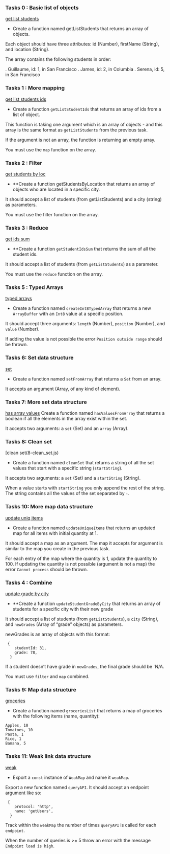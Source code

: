 ### Tasks 0 : Basic list of objects
[get list students](0-get_list_students.js)

* Create a function named getListStudents that returns an array of objects.

Each object should have three attributes: id (Number), firstName (String), and location (String).

The array contains the following students in order:

. Guillaume, id: 1, in San Francisco
. James, id: 2, in Columbia
. Serena, id: 5, in San Francisco

### Tasks 1 : More mapping
[get list students ids](1-get_list_student_ids.js)


* Create a function `getListStudentIds` that returns an array of ids from a list of object.

This function is taking one argument which is an array of objects - and this array is the same format as `getListStudents` from the previous task.

If the argument is not an array, the function is returning an empty array.

You must use the `map` function on the array.

### Tasks 2 : Filter
[get students by loc](2-get_students_by_loc.js)

* **Create a function getStudentsByLocation that returns an array of objects who are located in a specific city.

It should accept a list of students (from getListStudents) and a city (string) as parameters.

You must use the filter function on the array.

### Tasks 3 : Reduce
[get ids sum](3-get_ids_sum.js)

* **Create a function `getStudentIdsSum` that returns the sum of all the student ids.

It should accept a list of students (from `getListStudents`) as a parameter.

You must use the `reduce` function on the array.


### Tasks 5 : Typed Arrays
[typed arrays](5-typed_arrays.js)

* Create a function named `createInt8TypedArray` that returns a new `ArrayBuffer` with an `Int8` value at a specific position.

It should accept three arguments: `length` (Number), `position` (Number), and `value` (Number).

If adding the value is not possible the error `Position outside range` should be thrown.


### Tasks 6: Set data structure
[set](6-set.js)
* Create a function named `setFromArray` that returns a `Set` from an array.

It accepts an argument (Array, of any kind of element).

### Tasks 7: More set data structure
[has array values](7-has_array_values.js)
Create a function named `hasValuesFromArray` that returns a boolean if all the elements in the array exist within the set.

It accepts two arguments: a `set` (Set) and an `array` (Array).

### Tasks 8: Clean set
[clean set(8-clean_set.js)

* Create a function named `cleanSet` that returns a string of all the set values that start with a specific string (`startString`).

It accepts two arguments: a `set` (Set) and a `startString` (String).

When a value starts with `startString` you only append the rest of the string. The string contains all the values of the set separated by `-`.


### Tasks 10: More map data structure
[update uniq items](10-update_uniq_items.js)

* Create a function named `updateUniqueItems` that returns an updated map for all items with initial quantity at 1.

It should accept a map as an argument. The map it accepts for argument is similar to the map you create in the previous task.

For each entry of the map where the quantity is 1, update the quantity to 100. If updating the quantity is not possible (argument is not a map) the error `Cannot process` should be thrown.

### Tasks 4 : Combine
[update grade by city](4-update_grade_by_city.js)

* **Create a function `updateStudentGradeByCity` that returns an array of students for a specific city with their new grade

It should accept a list of students (from `getListStudents`), a `city` (String), and `newGrades` (Array of “grade” objects) as parameters.

newGrades is an array of objects with this format:
```
 {
    studentId: 31,
    grade: 78,
  }

```
If a student doesn’t have grade in `newGrades`, the final grade should be `N/A.

You must use `filter` and `map` combined.


### Tasks 9: Map data structure
[groceries](9-groceries_list.js)
* Create a function named `groceriesList` that returns a map of groceries with the following items (name, quantity):

```
Apples, 10
Tomatoes, 10
Pasta, 1
Rice, 1
Banana, 5

```

### Tasks 11: Weak link data structure
[weak](100-weak.js)

* Export a `const` instance of `WeakMap` and name it `weakMap`.

Export a new function named `queryAPI`. It should accept an endpoint argument like so:
```
 {
    protocol: 'http',
    name: 'getUsers',
  }

```

Track within the `weakMap` the number of times `queryAPI` is called for each `endpoint`.

When the number of queries is >= 5 throw an error with the message `Endpoint load is high`.
